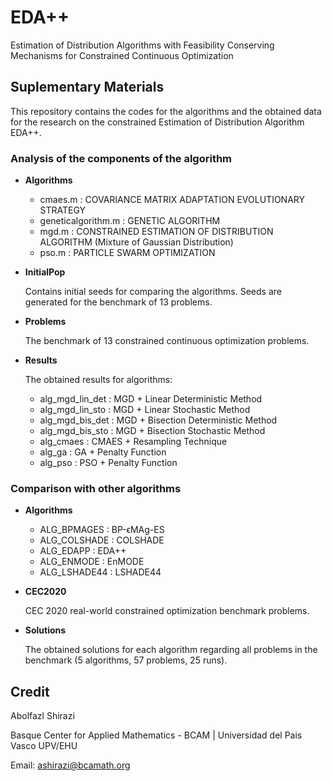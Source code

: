 # EDA++
Estimation of Distribution Algorithms with Feasibility Conserving Mechanisms for Constrained Continuous Optimization

## Suplementary Materials
This repository contains the codes for the algorithms and the obtained data for the research on the constrained Estimation of Distribution Algorithm EDA++.

### Analysis of the components of the algorithm

* **Algorithms**

  - cmaes.m                 : COVARIANCE MATRIX ADAPTATION EVOLUTIONARY STRATEGY
  - geneticalgorithm.m      : GENETIC ALGORITHM
  - mgd.m                   : CONSTRAINED ESTIMATION OF DISTRIBUTION ALGORITHM (Mixture of Gaussian Distribution)
  - pso.m                   : PARTICLE SWARM OPTIMIZATION

* **InitialPop**

    Contains initial seeds for comparing the algorithms. Seeds are generated for the benchmark of 13 problems.

* **Problems**

    The benchmark of 13 constrained continuous optimization problems.

* **Results**

    The obtained results for algorithms:
    - alg_mgd_lin_det         : MGD + Linear Deterministic Method
    - alg_mgd_lin_sto         : MGD + Linear Stochastic Method
    - alg_mgd_bis_det         : MGD + Bisection Deterministic Method
    - alg_mgd_bis_sto         : MGD + Bisection Stochastic Method
    - alg_cmaes               : CMAES + Resampling Technique
    - alg_ga                  : GA + Penalty Function
    - alg_pso                 : PSO + Penalty Function

### Comparison with other algorithms

* **Algorithms**

  - ALG_BPMAGES                 : BP-ϵMAg-ES 
  - ALG_COLSHADE                : COLSHADE
  - ALG_EDAPP                   : EDA++
  - ALG_ENMODE                  : EnMODE
  - ALG_LSHADE44                : LSHADE44

* **CEC2020**

    CEC 2020 real-world constrained optimization benchmark problems.

* **Solutions**

    The obtained solutions for each algorithm regarding all problems in the benchmark (5 algorithms, 57 problems, 25 runs).
  
## Credit

Abolfazl Shirazi

Basque Center for Applied Mathematics - BCAM | Universidad del Pais Vasco UPV/EHU

Email: ashirazi@bcamath.org


